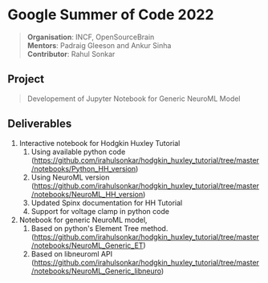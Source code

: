 # Google Summer of Code 2022
>**Organisation**: INCF, OpenSourceBrain<br />
>**Mentors**: Padraig Gleeson and Ankur Sinha<br />
>**Contributor**: Rahul Sonkar<br />

## Project
>Developement of Jupyter Notebook for Generic NeuroML Model

## Deliverables
1. Interactive notebook for Hodgkin Huxley Tutorial
	1. Using available python code (https://github.com/irahulsonkar/hodgkin_huxley_tutorial/tree/master/notebooks/Python_HH_version)
	2. Using NeuroML version (https://github.com/irahulsonkar/hodgkin_huxley_tutorial/tree/master/notebooks/NeuroML_HH_version)
	3. Updated Spinx documentation for HH Tutorial
	4. Support for voltage clamp in python code
1. Notebook for generic NeuroML model,
	1. Based on python's Element Tree method. (https://github.com/irahulsonkar/hodgkin_huxley_tutorial/tree/master/notebooks/NeuroML_Generic_ET)
	2. Based on libneuroml API (https://github.com/irahulsonkar/hodgkin_huxley_tutorial/tree/master/notebooks/NeuroML_Generic_libneuro)
